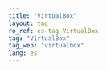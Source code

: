 ```yaml
---
title: "VirtualBox"
layout: tag
ro_ref: es-tag-VirtualBox
tag: "VirtualBox"
tag_web: "virtualbox"
lang: es
---
```

